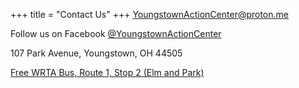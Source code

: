 +++
title = "Contact Us"
+++
[YoungstownActionCenter@proton.me](mailto:youngstownactioncenter@proton.me)

Follow us on Facebook [@YoungstownActionCenter](https://www.facebook.com/YoungstownActionCenter)

107 Park Avenue, Youngstown, OH 44505

[Free WRTA Bus, Route 1, Stop 2 (Elm and Park)](https://www.wrtaonline.com/schedules/route-1-elm/)
